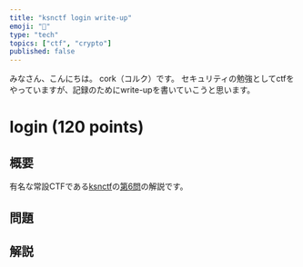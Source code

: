 ```yaml
--- 
title: "ksnctf login write-up" 
emoji: "📝" 
type: "tech" 
topics: ["ctf", "crypto"] 
published: false 
--- 
```


みなさん、こんにちは。 cork（コルク）です。 
セキュリティの勉強としてctfをやっていますが、記録のためにwrite-upを書いていこうと思います。 

# login (120 points) 

## 概要 
有名な常設CTFである[ksnctf](https://ksnctf.sweetduet.info/)の[第6問](https://ksnctf.sweetduet.info/problem/6)の解説です。 

## 問題 

## 解説